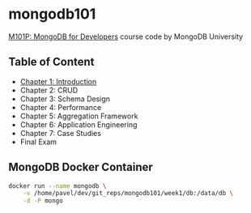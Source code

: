 # mongodb101

[M101P: MongoDB for Developers][1] course code by MongoDB University

## Table of Content

 - [Chapter 1: Introduction](notes/WEEK1.md)
 - Chapter 2: CRUD
 - Chapter 3: Schema Design
 - Chapter 4: Performance
 - Chapter 5: Aggregation Framework
 - Chapter 6: Application Engineering
 - Chapter 7: Case Studies
 - Final Exam

## MongoDB Docker Container

```bash
docker run --name mongodb \
    -v /home/pavel/dev/git_reps/mongodb101/week1/db:/data/db \
    -d -P mongo
```

 [1]: https://university.mongodb.com/courses/M101P/about
